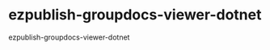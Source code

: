 ezpublish-groupdocs-viewer-dotnet
=================================

ezpublish-groupdocs-viewer-dotnet
